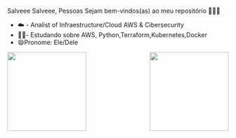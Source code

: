 Salveee Salveee, Pessoas
Sejam bem-vindos(as) ao meu repositório 👨‍💻😎

- ☁️ - Analist of Infraestructure/Cloud AWS & Cibersecurity
- 📖🧠- Estudando sobre AWS, Python,Terraform,Kubernetes,Docker
- 😄Pronome: Ele/Dele




<div>
  
  <img  height="180em" src="https://github-readme-stats.vercel.app/api?username=ANDREMILHAREZI&show_icons=true&theme=dark&include_all_commits=true&count_private=true"/>
  <img align="right" height="180em" src="https://github-readme-stats.vercel.app/api/top-langs/?username=ANDREMILHAREZI&layout=compact&langs_count=16&theme=dark"/>
</div>
